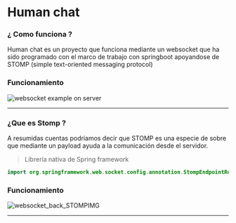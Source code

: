 # Human chat

### ¿ Como funciona ?

Human chat es un proyecto que funciona mediante un websocket que ha sido programado con el marco de trabajo con springboot apoyandose de STOMP (simple text-oriented messaging protocol)

### Funcionamiento
![websocket example on server](https://user-images.githubusercontent.com/82422683/175851057-e1b3ece0-d90e-4774-a0eb-308c8086b3f2.png)

---

### ¿Que es Stomp ?
A resumidas cuentas podríamos decir que STOMP es una especie de sobre que mediante un payload ayuda a la comunicación desde el servidor.

> Librería nativa de Spring framework

``` Java
import org.springframework.web.socket.config.annotation.StompEndpointRegistry;
```
### Funcionamiento

![websocket_back_STOMPIMG](https://user-images.githubusercontent.com/82422683/175853257-ab0e03e3-7e40-4a99-9444-45c029d878b7.png)

---


